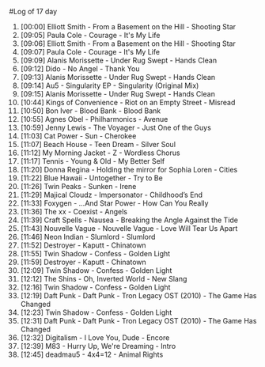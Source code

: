 #Log of 17 day

1. [00:00] Elliott Smith - From a Basement on the Hill - Shooting Star
1. [09:05] Paula Cole - Courage - It's My Life
1. [09:06] Elliott Smith - From a Basement on the Hill - Shooting Star
1. [09:07] Paula Cole - Courage - It's My Life
1. [09:09] Alanis Morissette - Under Rug Swept - Hands Clean
1. [09:12] Dido - No Angel - Thank You
1. [09:13] Alanis Morissette - Under Rug Swept - Hands Clean
1. [09:14] Au5 - Singularity EP - Singularity (Original Mix)
1. [09:15] Alanis Morissette - Under Rug Swept - Hands Clean
1. [10:44] Kings of Convenience - Riot on an Empty Street - Misread
1. [10:50] Bon Iver - Blood Bank - Blood Bank
1. [10:55] Agnes Obel - Philharmonics - Avenue
1. [10:59] Jenny Lewis - The Voyager - Just One of the Guys
1. [11:03] Cat Power - Sun - Cherokee
1. [11:07] Beach House - Teen Dream - Silver Soul
1. [11:12] My Morning Jacket - Z - Wordless Chorus
1. [11:17] Tennis - Young & Old - My Better Self
1. [11:20] Donna Regina - Holding the mirror for Sophia Loren - Cities
1. [11:22] Blue Hawaii - Untogether - Try to Be
1. [11:26] Twin Peaks - Sunken - Irene
1. [11:29] Majical Cloudz - Impersonator - Childhood’s End
1. [11:33] Foxygen - …And Star Power - How Can You Really
1. [11:36] The xx - Coexist - Angels
1. [11:39] Craft Spells - Nausea - Breaking the Angle Against the Tide
1. [11:43] Nouvelle Vague - Nouvelle Vague - Love Will Tear Us Apart
1. [11:46] Neon Indian - Slumlord - Slumlord
1. [11:52] Destroyer - Kaputt - Chinatown
1. [11:55] Twin Shadow - Confess - Golden Light
1. [11:59] Destroyer - Kaputt - Chinatown
1. [12:09] Twin Shadow - Confess - Golden Light
1. [12:12] The Shins - Oh, Inverted World - New Slang
1. [12:16] Twin Shadow - Confess - Golden Light
1. [12:19] Daft Punk - Daft Punk - Tron Legacy OST (2010) - The Game Has Changed
1. [12:23] Twin Shadow - Confess - Golden Light
1. [12:31] Daft Punk - Daft Punk - Tron Legacy OST (2010) - The Game Has Changed
1. [12:32] Digitalism - I Love You, Dude - Encore
1. [12:39] M83 - Hurry Up, We're Dreaming - Intro
1. [12:45] deadmau5 - 4x4=12 - Animal Rights
